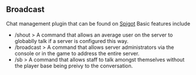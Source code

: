 ## Broadcast
Chat management plugin that can be found on [Spigot](https://www.spigotmc.org/resources/broadcast.5747/)
Basic features include
- /shout > A command that allows an average user on the server to globablly talk if a server is configured this way.
- /broadcast > A command that allows server administrators via the console or in the game to address the entire server. 
- /sb > A command that allows staff to talk amongst themselves without the player base being preivy to the conversation.  
